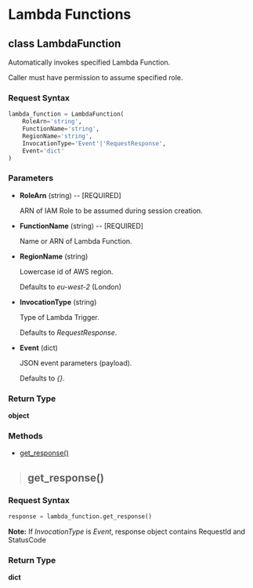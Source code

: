 # Lambda Functions

## **class** LambdaFunction

Automatically invokes specified Lambda Function.

Caller must have permission to assume specified role.

### Request Syntax

```python
lambda_function = LambdaFunction(
    RoleArn='string',
    FunctionName='string',
    RegionName='string',
    InvocationType='Event'|'RequestResponse',
    Event='dict'
)
```

### Parameters

* **RoleArn** (string) -- [REQUIRED]

    ARN of IAM Role to be assumed during session creation.

* **FunctionName** (string) -- [REQUIRED]

    Name or ARN of Lambda Function.

* **RegionName** (string)

    Lowercase id of AWS region.

    Defaults to *eu-west-2* (London)

* **InvocationType** (string)

    Type of Lambda Trigger.

    Defaults to *RequestResponse*.

* **Event** (dict)

    JSON event parameters (payload).

    Defaults to *{}*.

### Return Type

**object**

### Methods

* [get_response()](#-get_response())

> ## get_response()

### Request Syntax

```python
response = lambda_function.get_response()
```

**Note:** If *InvocationType* is *Event*, response object contains RequestId and StatusCode

### Return Type

**dict**
